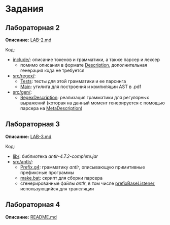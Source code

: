 # Задания

## Лабораторная 2

**Описание:** [LAB-2.md](src/regex/LAB-2.md)

Код:
* [include/](include): описание токенов и грамматики, а также парсер и лексер
    * помимо описания в формате [Description](include/translate/codegen/info/GrammarInfo.kt), дополнительная генерация кода не требуется
* [src/regex/](src/regex):
    * [Tests](src/regex/test/Tests.kt): тесты для этой грамматики и ее парсинга
    * [Main](src/regex/Main.kt): утилита для построения и компиляции AST в .pdf
* [src/gen/](src/gen):
    * [RegexDescription](src/gen/RegexGrammarInfo.kt): реализация грамматики для регулярных выражений
    (которая на данный момент генерируется с помощью парсера на [MetaDescription](include/translate/meta/MetaGrammarInfo.kt))
    
## Лабораторная 3

**Описание:** [LAB-3.md](src/antlr/LAB-3.md)

Код:
* [lib/](lib): библиотека _antlr-4.7.2-complete.jar_
* [src/antlr/](src/antlr):
    * [Prefix.g4](src/antlr/Prefix.g4): грамматику _antlr_, описывающую примитивные префиксные программы
    * [make.bat](src/antlr/make.bat): скрипт для сборки парсера
    * сгенерированные файлы _antlr_, в том числе [prefixBaseListener](src/antlr/prefixBaseListener.java), использующийся для трансляции
    
## Лабораторная 4

**Описание:** [README.md](README.md)